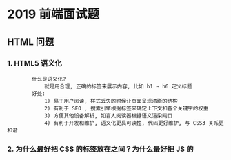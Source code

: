 # 2019 前端面试题
   ##  HTML 问题
   ### 1. HTML5 语义化
```
        什么是语义化?
            就是用合理, 正确的标签来展示内容, 比如 h1 ~ h6 定义标题
        好处:
            1) 易于用户阅读, 样式丢失的时候让页面呈现清晰的结构
            2) 有利于 SEO , 搜索引擎根据标签来确定上下文和各个关键字的权重
            3) 方便其他设备解析, 如盲人阅读器根据语义渲染网页
            4) 有利于开发和维护, 语义化更具可读性, 代码更好维护, 与 CSS3 关系更和谐
```
   ### 2. 为什么最好把 CSS 的<link>标签放在<head></head>之间？为什么最好把 JS 的<script>标签恰好放在</body>之前，有例外情况吗？
   ```
    1) 把<link>放在<head>中
        把<link>标签放在<head></head>之间是规范要求的内容。此外，这种做法可以让页面逐步呈现，提高了用户体验。将样式表放在文档底部附近，会使许多浏览器（包括 Internet Explorer）不能逐步呈现页面。一些浏览器会阻止渲染，以避免在页面样式发生变化时，重新绘制页面中的元素。这种做法可以防止呈现给用户空白的页面或没有样式的内容。
    2) 把<script>标签恰好放在</body>之前
        脚本在下载和执行期间会阻止 HTML 解析。把<script>标签放在底部，保证 HTML 首先完成解析，将页面尽早呈现给用户。
    3) 例外情况是当你的脚本里包含document.write()时。但是现在，document.write()不推荐使用。同时，将<script>标签放在底部，意味着浏览器不能开始下载脚本，直到整个文档（document）被解析。也许，对此比较好的做法是，<script>使用defer属性，放在<head>中。
   ``` 
   ### 3. img 中的 alt 和 元素的 title 属性作用
-   img 的 alt 属性
        如果无法显示图像, 浏览器将显示 alt 指定的内容
-   元素的 title 属性
        在鼠标移到元素上显示 title 的内容
### 4. href和src区别
-   href 
        1) href 标识超文本引用, 用 link 和 a 等元素上, href 是引用和页面关联, 是当前元素和引用资源之间建立联系
        2) 若在文档中添加 herf , 浏览器会识别该文档为 CSS 文件, 就会并行下载资源并且不会停止对当前文档的处理, 这也就是为什么建议使用 link 方式加载 CSS , 而不是使用 @import 方式
-   src
        1) src表示引用资源，替换当前元素，用在img，script，iframe上，src是页面内容不可缺少的一部分
        2) 当浏览器解析到src ，会暂停其他资源的下载和处理（图片不会暂停其他资源下载），直到将该资源加载、编译、执行完毕，类似于将所指向资源应用到当前内容。这也是为什么建议把 js 脚本放在底部而不是头部的原因
### 5. 浏览器的渲染过程
```
    1) 解析 HTML 生成 DOM 树
    2) 解析 CSS 生成 CSSOM 规则树
    3) 将 DOM 树与CSSOM 规则树合并在一起生成渲染树
    4) 遍历渲染树开始布局, 计算每一个节点的位置大小信息
    5) 将渲染树每个节点绘制到屏幕
```
### 6. 行内元素和块级元素有哪些
#### 行内元素
-   一个行内元素只占据它对应标签的边框所包含的空间
-   一般情况下，行内元素只能包含数据和其他行内元素
```
    b, big, i, small, tt
    abbr, acronym, cite, code, dfn, em, kbd, strong, samp, var
    a, bdo, br, img, map, object, q, script, span, sub, sup
    button, input, label, select, textarea
```
#### 块级元素
-   占据一整行，高度、行高、内边距和外边距都可以改变，可以容纳块级标签和其他行内标签
```
    header,form,ul,ol,table,article,div,hr,aside,figure,canvas,video,audio,footer
```
### 7. label标签有什么作用
```html
    label 标签通常是写在表单内，它关联一个控件，使用 label 可以实现点击文字选取对应的控件。
    <input type="checkbox" id="test">
    <label for="test"></label>
```
### 8. HTML5的form如何关闭自动完成功能
-   将不想要自动完成的 form 或 input 设置为 autocomplete=off
### 9. DOM和BOM有什么区别
-   #### DOM
```
    1) Document Object Model，文档对象模型
    2) DOM 是为了操作文档出现的 API，document 是其的一个对象
    3) DOM和文档有关，这里的文档指的是网页，也就是html文档。DOM和浏览器无关，他关注的是网页本身的内容
```
-   #### BOM
```
    1) Browser Object Model，浏览器对象模型
    2) BOM 是为了操作浏览器出现的 API，window 是其的一个对象
    3) window 对象既为 javascript 访问浏览器提供API，同时在 ECMAScript 中充当 Global 对象
```


--------------------------------------------------------------------------
   ## CSS问题
   ### 1. CSS 选择器的优先级是如何计算的？
```
    浏览器通过优先级规则，判断元素展示哪些样式。优先级通过 4 个维度指标确定，我们假定以a、b、c、d命名，分别代表以下含义：
        a. 表示是否使用内联样式（inline style）。如果使用，a为 1，否则为 0。
        b. 表示 ID 选择器的数量。
        c. 表示类选择器、属性选择器和伪类选择器数量之和。
        d. 表示标签（类型）选择器和伪元素选择器之和。
    优先级的结果并非通过以上四个值生成一个得分，而是每个值分开比较。a、b、c、d权重从左到右，依次减小。判断优先级时，从左到右，一一比较，直到比较出最大值，即可停止。所以，如果b的值不同，那么c和d不管多大，都不会对结果产生影响。比如0，1，0，0的优先级高于0，0，10，10。
    当出现优先级相等的情况时，最晚出现的样式规则会被采纳。如果你在样式表里写了相同的规则（无论是在该文件内部还是其它样式文件中），那么最后出现的（在文件底部的）样式优先级更高，因此会被采纳。
    在写样式时，我会使用较低的优先级，这样这些样式可以轻易地覆盖掉。尤其对写 UI 组件的时候更为重要，这样使用者就不需要通过非常复杂的优先级规则或使用!important的方式，去覆盖组件的样式了。
```
### 2. 重置（resetting）CSS 和 标准化（normalizing）CSS 的区别是什么？你会选择哪种方式，为什么？
-   重置（Resetting）：
        重置意味着除去所有的浏览器默认样式。对于页面所有的元素，像margin、padding、font-size这些样式全部置成一样。你将必须重新定义各种元素的样式。
-   标准化（Normalizing）：
        标准化没有去掉所有的默认样式，而是保留了有用的一部分，同时还纠正了一些常见错误。
-   当需要实现非常个性化的网页设计时，我会选择重置的方式，因为我要写很多自定义的样式以满足设计需求，这时候就不再需要标准化的默认样式了。
### 3. 请阐述Float定位的工作原理
-   浮动（float）是 CSS 定位属性。浮动元素从网页的正常流动中移出，也就是从标准文档流移出, 但是保持了部分的流动性，会影响其他元素的定位（比如文字会围绕着浮动元素）。这一点与绝对定位不同，绝对定位的元素完全从文档流中脱离。
-   CSS 的clear属性通过使用left、right、both，让该元素向下移动（清除浮动）到浮动元素下面。
-   如果父元素只包含浮动元素，那么该父元素的高度将塌缩为 0。我们可以通过清除（clear）从浮动元素后到父元素关闭前之间的浮动来修复这个问题。
-   有一种 hack 的方法，是自定义一个.clearfix类，利用伪元素选择器::after清除浮动。另外还有一些方法，比如添加空的<div></div>和设置浮动元素父元素的overflow属性。与这些方法不同的是，clearfix方法，只需要给父元素添加一个类，定义如下：
```javascript
    .clearfix::after {
        content: '';
        display: block;
        clear: both;
    }
```
-   值得一提的是，把父元素属性设置为overflow: auto或overflow: hidden，会使其内部的子元素形成块格式化上下文（Block Formatting Context），并且父元素会扩张自己，使其能够包围它的子元素。
### 4. 请阐述z-index属性，并说明如何形成层叠上下文（stacking context）
-   CSS 中的z-index属性控制重叠元素的垂直叠加顺序。z-index只能影响position值不是static的元素。
-   没有定义z-index的值时，元素按照它们出现在 DOM 中的顺序堆叠（层级越低，出现位置越靠上）。非静态定位的元素（及其子元素）将始终覆盖静态定位（static）的元素，而不管 HTML 层次结构如何。
-   层叠上下文是包含一组图层的元素。在一组层叠上下文中，其子元素的z-index值是相对于该父元素而不是 document root 设置的。每个层叠上下文完全独立于它的兄弟元素。如果元素 B 位于元素 A 之上，则即使元素 A 的子元素 C 具有比元素 B 更高的z-index值，元素 C 也永远不会在元素 B 之上.
-   每个层叠上下文是自包含的：当元素的内容发生层叠后，整个该元素将会在父层叠上下文中按顺序进行层叠。少数 CSS 属性会触发一个新的层叠上下文，例如opacity小于 1，filter不是none，transform不是none。
### 5. 请阐述块格式化上下文（Block Formatting Context）及其工作原理
-   块格式上下文（BFC）是 Web 页面的可视化 CSS 渲染的部分，是块级盒布局发生的区域，也是浮动元素与其他元素交互的区域。
-   一个 HTML 盒（Box）满足以下任意一条，会创建块格式化上下文：
    -   float 的值是不是 none.
    -   position 的值是不是 static 或 relative.
    -   display 的值是不是 table-cell, table-caption, inline-block, flex 或者 inline-flex.
    -   overflow 的值是不是 visible.
-   在 BFC 中, 每个盒的左外边缘都与其包含的块的左边缘相接 。
-   两个相邻的块级盒在垂直方向上的边距会发生合并（collapse）。更多内容请参考边距合并（margin collapsing）。
### 6. 有哪些清除浮动的技术，都适用哪些情况？
-   空 div 方法: <div style="clear: both;"></div>
-   clearfix 方法: 上文使用 .clearfix 类已经提到
-   overflow: auto 或 overflow: hidden 方法: 上文已经提到
```
    在大型项目中，我会使用 Clearfix 方法，在需要的地方使用.clearfix。设置overflow: hidden的方法可能使其子元素显示不完整，当子元素的高度大于父元素时。
```
### 7. 请解释什么是雪碧图（css sprites），以及如何实现？
-   雪碧图是把多张图片整合到一张上的图片。它被运用在众多使用了很多小图标的网站上（Gmail 在使用）。
    ```
    实现方法：
        1. 使用生成器将多张图片打包成一张雪碧图，并为其生成合适的 CSS。
        2. 每张图片都有相应的 CSS 类，该类定义了background-image、background-position和background-size属性。
        3. 使用图片时，将相应的类添加到你的元素中。
    ```
    ```
    好处:
        1. 减少加载多张图片的 HTTP 请求数（一张雪碧图只需要一个请求）。但是对于 HTTP2 而言，加载多张图片不再是问题。
        2. 提前加载资源，防止在需要时才在开始下载引发的问题，比如只出现在:hover伪类中的图片，不会出现闪烁。
    ```
### 8. 有什么不同的方式可以隐藏内容（使其仅适用于屏幕阅读器）？
-   visibility: hidden : 元素仍然在页面流中,并占用空间
-   width: 0px; height: 0px; : 使元素不占用屏幕上的任何空间,导致不显示它
-   position: absolute; left: -99999px; : 将它置于屏幕之外
-   text-indent: -9999px; : 这个只适用于 block 元素中的文本
### 9. 使用 CSS 预处理的优缺点分别是什么？
-   优点:
    -   提高 CSS 可维护性
    -   易于编写嵌套选择器
    -   引入变量, 增添主题功能, 可以在不同项目中共享主题文件
    -   通过混合 (Mixins) 生成重复的 CSS
    -   将代码分割成多个文件, 不进行预处理的 CSS , 虽然也可以分割成多个文件, 但需要建立多个 HTTP 请求来加载这些文件
-   缺点:
    -   需要预处理工具
    -   重新编译的时间可能会很慢
### 10. 对于你使用过的 CSS 预处理，说说喜欢和不喜欢的地方？
-   喜欢:
    -   绝大部分优点上题已经提及过
    -   Less 用 javascript 实现, 与 node.js 高度结合
-   不喜欢的地方: (不过多注意就可以了)
    -   我通过node-sass使用 Sass，它用 C ++ 编写的 LibSass 绑定。在 Node 版本切换时，我必须经常重新编译。
    -   Less 中，变量名称以@作为前缀，容易与 CSS 关键字混淆，如@media、@import和@font-face。
### 11. 解释浏览器如何确定哪些元素与 CSS 选择器匹配。
```
    1. 这部分与上面关于编写高效的 CSS 有关。浏览器从最右边的选择器（关键选择器）根据关键选择器，浏览器从 DOM 中筛选出元素，然后向上遍历被选元素的父元素，判断是否匹配。选择器匹配语句链越短，浏览器的匹配速度越快。
    2. 例如，对于形如p span的选择器，浏览器首先找到所有<span>元素，并遍历它的父元素直到根元素以找到<p>元素。对于特定的<span>，只要找到一个<p>，就知道'`已经匹配并停止继续匹配。
```
### 12. 描述伪元素及其用途。
```
    CSS 伪元素是添加到选择器的关键字，去选择元素的特定部分。它们可以用于装饰（:first-line，:first-letter）或将元素添加到标记中（与 content:...组合），而不必修改标记（:before，:after）。
        1. :first-line和:first-letter可以用来修饰文字。
        2. 上面提到的.clearfix方法中，使用clear: both来添加不占空间的元素
        3. 使用:before和after展示提示中的三角箭头。鼓励关注点分离，因为三角被视为样式的一部分，而不是真正的 DOM。如果不使用额外的 HTML 元素，只用 CSS 样式绘制三角形是不太可能的。
```
### 13. 说说你对盒模型的理解，以及如何告知浏览器使用不同的盒模型渲染布局。
```
    CSS 盒模型描述了以文档树中的元素而生成的矩形框，并根据排版模式进行布局。每个盒子都有一个内容区域（例如文本，图像等）以及周围可选的padding、border和margin区域。
```
-   css 盒模型赋值计算:
    -   块级元素占用多少空间
    -   边框是否重叠, 边距是否合并
    -   盒子的尺寸
-   盒模型有以下规则：
    -   块级元素的大小由 width、height、padding、border 和 margin决定。
    -   如果没有指定 height，则块级元素的高度等于其包含子元素的内容高度加上 padding（除非有浮动元素，请参阅下文）。
    -   如果没有指定 width，则非浮动块级元素的宽度等于其父元素的宽度减去父元素的 padding。
    -   元素的 height 是由内容的 height 来计算的。
    -   元素的 width 是由内容的 width 来计算的。
    -   默认情况下(W3C里面)，padding 和 border不是元素 width 和 height 的组成部分。
### 14. * { box-sizing: border-box; }会产生怎样的效果？
-   元素默认应用了box-sizing: content-box，元素的宽高只会决定内容（content）的大小。
-   box-sizing: border-box改变计算元素width和height的方式，border和padding的大小也将计算在内。
-   元素的height = 内容（content）的高度 + 垂直方向的padding + 垂直方向border的宽度
-   元素的width = 内容（content）的宽度 + 水平方向的padding + 水平方向border的宽度
### 15. display 的属性值都有哪些?
-   none, block, inline, inline-block, table, table-row, table-cell, list-item
### 16. inline 和 inline-block 有什么区别? 
|         |  block(块级元素)   |  inline-block(行内块元素)   |   inline(行内元素)   |
| --------    | :----- | :----:  | :----:  |
| 大小       | 填充其父容器的宽度  |   取决于内容    | 取决于内容 |
| 定位       |   从新的一行开始，并且不允许旁边有 HTML 元素（除非是float）  |   与其他内容一起流动，并允许旁边有其他元素  | 与其他内容一起流动，并允许旁边有其他元素 |
| 能否设置width和height        |    能 |   能  |    不能    |
| 可以使用vertical-align对齐        |    不可以 |   可以  |    可以    |
| 边距（margin）   |   各个方向都存在 |   各个方向都存在  |    margin 只有水平方向存在。垂直方向会被忽略。    |
| 填充（padding）        |    各个方向都存在 |  各个方向都存在  |   padding 在各个方向都能看到, 但是只有水平方向有效, 垂直方向并没有真正撑开上下的距离    |


---------------------------------------------------------------------------------------------------
### 补充
#### 1. relative、fixed、absolute和static四种定位有什么区别？
   经过定位的元素，其position属性值必然是relative、absolute、fixed或sticky。
-   static：默认定位属性值。该关键字指定元素使用正常的布局行为，即元素在文档常规流中当前的布局位置。此时 top, right, bottom, left 和 z-index 属性无效。
-   relative：该关键字下，元素先放置在未添加定位时的位置，再在不改变页面布局的前提下调整元素位置（因此会在此元素未添加定位时所在位置留下空白）。
-   absolute：不为元素预留空间，通过指定元素相对于最近的非 static 定位祖先元素的偏移，来确定元素位置。绝对定位的元素可以设置外边距（margins），且不会与其他边距合并。
-   fixed：不为元素预留空间，而是通过指定元素相对于屏幕视口（viewport）的位置来指定元素位置。元素的位置在屏幕滚动时不会改变。打印时，元素会出现在的每页的固定位置。fixed 属性会创建新的层叠上下文。当元素祖先的 transform 属性非 none 时，容器由视口改为该祖先。
-   sticky：盒位置根据正常流计算(这称为正常流动中的位置)，然后相对于该元素在流中的 flow root（BFC）和 containing block（最近的块级祖先元素）定位。在所有情况下（即便被定位元素为 table 时），该元素定位均不对后续元素造成影响。当元素 B 被粘性定位时，后续元素的位置仍按照 B 未定位时的位置来确定。position: sticky 对 table 元素的效果与 position: relative 相同。
#### 2. Flex
flex容器中存在两条轴， 横轴和纵轴， 容器中的每个单元称为flex item。

在容器上可以设置6个属性： flex-direction flex-wrap flex-flow justify-content align-items align-content

注意：当设置 flex 布局之后，子元素的 float、clear、vertical-align 的属性将会失效。

Flex 项目属性：
    有六种属性可运用在 item 项目上: 
        1. order 
        2. flex-basis 
        3. flex-grow 
        4. flex-shrink 
        5. flex 
        6. align-self
#### 3. 响应式设计与自适应设计有何不同？
响应式设计和自适应设计都以提高不同设备间的用户体验为目标，根据视窗大小、分辨率、使用环境和控制方式等参数进行优化调整。

响应式设计的适应性原则：网站应该凭借一份代码，在各种设备上都有良好的显示和使用效果。响应式网站通过使用媒体查询，自适应栅格和响应式图片，基于多种因素进行变化，创造出优良的用户体验。就像一个球通过膨胀和收缩，来适应不同大小的篮圈。

自适应设计更像是渐进式增强的现代解释。与响应式设计单一地去适配不同，自适应设计通过检测设备和其他特征，从早已定义好的一系列视窗大小和其他特性中，选出最恰当的功能和布局。与使用一个球去穿过各种的篮筐不同，自适应设计允许使用多个球，然后根据不同的篮筐大小，去选择最合适的一个。
#### 4. 什么情况下，用translate()而不用绝对定位？什么时候，情况相反。
translate() 是 transfrom 的一个值。改变 transfrom 或 opacity 不会触发浏览器重新布局 (reflow) 或 重绘 (repaint) , 只会触发复合 (compositions)。而改变绝对定位会触发重新布局， 进而触发重绘和复合。transform使浏览器为元素创建一个 GPU 图层，但改变绝对定位会使用到 CPU。因此translate()更高效，可以缩短平滑动画的绘制时间。

当使用translate()时，元素仍然占据其原始空间（有点像position：relative），这与改变绝对定位不同。
#### 5. 行内元素、块级元素区别？
行内元素：和其他元素都在一行上，高度、行高及外边距和内边距都不可改变，文字图片的宽度不可改变，只能容纳文本或者其他行内元素；其中img是行元素

块级元素：总是在新行上开始，高度、行高及外边距和内边距都可控制，可以容纳内敛元素和其他元素；行元素转换为块级元素方式：display：block；

#### 6. display:none、visibile:hidden、opacity:0的区别
|         |  是否隐藏   |  是否在文档中占用空间   |   是否会触发事件   |
| --------    | :-----: | :----:  | :----:  |
|    display:none     |  是   |  否   |   否   |
|    visibile:hidden     |   是  | 是  |   否   |
|    opacity:0     |  是   |  是   |   是   |

#### 7. CSS中link和@import的区别
-   link属于HTML标签，而@import是CSS提供的
-   页面被加载的时，link会同时被加载，而@import引用的CSS会等到页面被加载完再加载
-   import只在IE5以上才能识别，而link是HTML标签，无兼容问题
-   link方式的样式的权重 高于@import的权重

#### 8. 过渡与动画的区别是什么?
-   transition
    可以在一定的时间内实现元素的状态过渡为最终状态，用于模拟以一种过渡动画效果，但是功能有限，只能用于制作简单的动画效果而动画属性
-   animation
    可以制作类似Flash动画，通过关键帧控制动画的每一步，控制更为精确，从而可以制作更为复杂的动画。

#### 9. 什么是外边距合并?
外边距合并指的是，当两个垂直外边距相遇时，它们将形成一个外边距。

合并后的外边距的高度等于两个发生合并的外边距的高度中的较大者。

#### 10. 去除inline-block元素间间距的方法?
-   移除空格
-   使用margin负值
-   使用font-size:0
-   letter-spacing
-   word-spacing
更详细的介绍请看:去除inline-block元素间间距的N种方法

------------------------------------------------------------------------------------------
### 补充布局---以及代码
#### 1. 一边固定宽度一边宽度自适应
可以使用flex布局 复制下面的HTML和CSS代码 用浏览器打开可以看到效果
```javascript
    <div class="wrap">
        <div class="div1"></div>
        <div class="div2"></div>
    </div>

    .wrap {
    display: flex;
    justify-content: space-between;
    }
    .div1 {
    min-width: 200px;
    }
    .div2 {
    width: 100%;
    background: #e6e6e6;
    }
    html,
    body,
    div {
    height: 100%;
    margin: 0;
    }
```
#### 2. 水平垂直居中的方式

##### 1) flex
```javascript
    // 父容器
    display: flex;
    justify-content: center;
    align-items: center;
```

###### 2) position
```javascript
    // 父容器
    position: relative;

    // 子容器
    position:absolute;
    margin:auto;
    top:0;
    bottom:0;
    left:0;
    right:0;
```

##### 3) position + transform
```javascript
    // 父容器
    position: relative;

    // 子容器
    position: absolute;
    top: 50%;
    left: 50%;
    transform: translate(-50%, -50%);
```

##### 4) table-cell
```javascript
    <div class="box">
        <div class="content">
            <div class="inner"></div>
        </div>
    </div>

    html, body {
        height: 100%;
        width: 100%;
        margin: 0;
    }
    .box {
        display: table;
        height: 100%;
        width: 100%;
    }
    .content {
        display: table-cell;
        vertical-align: middle;
        text-align: center;
    }
    .inner {
        background-color: #000;
        display: inline-block;
        width: 200px;
        height: 200px;
    }
```

#### 3. 文本超出部分显示省略号
##### 1）单行
```javascript
    overflow: hidden;
    text-overflow:ellipsis;
    white-space: nowrap;
```

##### 2) 多行
```javascript
    display: -webkit-box;
    -webkit-box-orient: vertical;
    -webkit-line-clamp: 3; // 最多显示几行
    overflow: hidden;
```

#### 4. 利用伪元素画三角
```javascript
    .info-tab {
        position: relative;
    }
    .info-tab::after {
        content: '';
        border: 4px solid transparent;
        border-top-color: #2c8ac2;
        position: absolute;
        top: 0;
    }
```

#### 5. 已知父级盒子的宽高，子级img宽高未知，想让img铺满父级盒子且图片不能变形
需要用到 css 的 object-fit 属性
```javascript
    div {
        width: 200px;
        height: 200px;
    }
    img {
        object-fit: cover;
        width: 100%;
        height: 100%;
    }
```